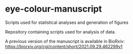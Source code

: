 # eye-colour-manuscript
Scripts used for statistical analyses and generation of figures

Repository containing scripts used for analysis of data.

A previous version of the manuscript is available in BioRxiv: https://biorxiv.org/cgi/content/short/2021.09.29.462299v1
